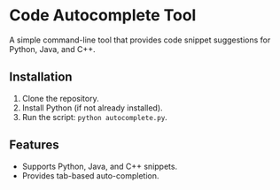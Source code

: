 # Code Autocomplete Tool
A simple command-line tool that provides code snippet suggestions for Python, Java, and C++.

## Installation
1. Clone the repository.
2. Install Python (if not already installed).
3. Run the script: `python autocomplete.py`.

## Features
- Supports Python, Java, and C++ snippets.
- Provides tab-based auto-completion.
